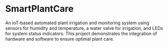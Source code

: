 # SmartPlantCare
An IoT-based automated plant irrigation and monitoring system using sensors for humidity and temperature, a water valve for irrigation, and LEDs for system status indicators. This project demonstrates the integration of hardware and software to ensure optimal plant care.
